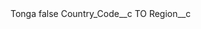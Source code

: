 <?xml version="1.0" encoding="UTF-8"?>
<CustomMetadata xmlns="http://soap.sforce.com/2006/04/metadata" xmlns:xsi="http://www.w3.org/2001/XMLSchema-instance" xmlns:xsd="http://www.w3.org/2001/XMLSchema">
    <label>Tonga</label>
    <protected>false</protected>
    <values>
        <field>Country_Code__c</field>
        <value xsi:type="xsd:string">TO</value>
    </values>
    <values>
        <field>Region__c</field>
        <value xsi:nil="true"/>
    </values>
</CustomMetadata>
